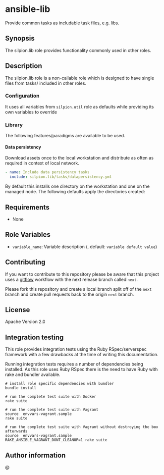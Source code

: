 # ansible-lib

Provide common tasks as includable task files, e.g. libs.

## Synopsis

The silpion.lib role provides functionality commonly used in other
roles.

## Description

The silpion.lib role is a non-callable role which is designed to
have single files from tasks/ included in other roles.

### Configuration

It uses all variables from ``silpion.util`` role as defaults while
providing its own variables to override

### Library

The following features/paradigms are available to be used.

#### Data persistency

Download assets once to the local workstation and distribute as often
as required in context of local network.

```yaml
- name: Include data persistency tasks
  include: silpion.lib/tasks/datapersistency.yml
```

By default this installs one directory on the workstation and one on
the managed node. The following defaults apply the directories created:


## Requirements

* None

## Role Variables

* ``variable_name``: Variable description (<!variable type>, default: ``variable default value``)

## Contributing

If you want to contribute to this repository please be aware that this
project uses a [gitflow](http://nvie.com/posts/a-successful-git-branching-model/)
workflow with the next release branch called ``next``.

Please fork this repository and create a local branch split off of the ``next``
branch and create pull requests back to the origin ``next`` branch.

## License

Apache Version 2.0

## Integration testing

This role provides integration tests using the Ruby RSpec/serverspec framework
with a few drawbacks at the time of writing this documentation.

Running integration tests requires a number of dependencies being
installed. As this role uses Ruby RSpec there is the need to have
Ruby with rake and bundler available.

```shell
# install role specific dependencies with bundler
bundle install
```

<!-- -->

```shell
# run the complete test suite with Docker
rake suite
```

<!-- -->

```shell
# run the complete test suite with Vagrant
source  envvars-vagrant.sample
rake suite

# run the complete test suite with Vagrant without destroying the box afterwards
source  envvars-vagrant.sample
RAKE_ANSIBLE_VAGRANT_DONT_CLEANUP=1 rake suite
```


## Author information

<!Author Name> @<!email_prefix> <!email_suffix>


<!-- vim: set nofen ts=4 sw=4 et: -->
